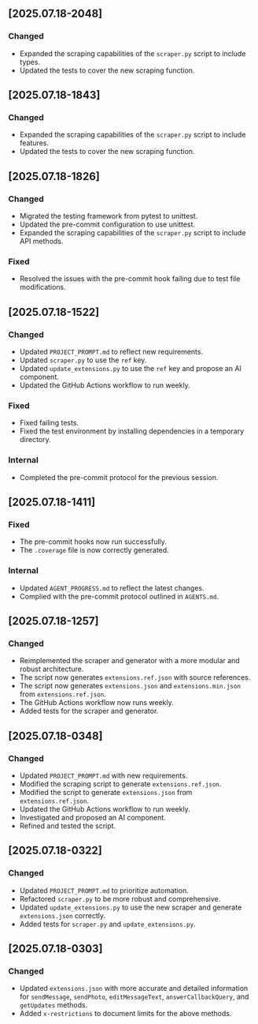 ## [2025.07.18-2048]
### Changed
- Expanded the scraping capabilities of the `scraper.py` script to include types.
- Updated the tests to cover the new scraping function.

## [2025.07.18-1843]
### Changed
- Expanded the scraping capabilities of the `scraper.py` script to include features.
- Updated the tests to cover the new scraping function.

## [2025.07.18-1826]
### Changed
- Migrated the testing framework from pytest to unittest.
- Updated the pre-commit configuration to use unittest.
- Expanded the scraping capabilities of the `scraper.py` script to include API methods.

### Fixed
- Resolved the issues with the pre-commit hook failing due to test file modifications.

## [2025.07.18-1522]
### Changed
- Updated `PROJECT_PROMPT.md` to reflect new requirements.
- Updated `scraper.py` to use the `ref` key.
- Updated `update_extensions.py` to use the `ref` key and propose an AI component.
- Updated the GitHub Actions workflow to run weekly.

### Fixed
- Fixed failing tests.
- Fixed the test environment by installing dependencies in a temporary directory.

### Internal
- Completed the pre-commit protocol for the previous session.

## [2025.07.18-1411]
### Fixed
- The pre-commit hooks now run successfully.
- The `.coverage` file is now correctly generated.

### Internal
- Updated `AGENT_PROGRESS.md` to reflect the latest changes.
- Complied with the pre-commit protocol outlined in `AGENTS.md`.

## [2025.07.18-1257]
### Changed
- Reimplemented the scraper and generator with a more modular and robust architecture.
- The script now generates `extensions.ref.json` with source references.
- The script now generates `extensions.json` and `extensions.min.json` from `extensions.ref.json`.
- The GitHub Actions workflow now runs weekly.
- Added tests for the scraper and generator.

## [2025.07.18-0348]
### Changed
- Updated `PROJECT_PROMPT.md` with new requirements.
- Modified the scraping script to generate `extensions.ref.json`.
- Modified the script to generate `extensions.json` from `extensions.ref.json`.
- Updated the GitHub Actions workflow to run weekly.
- Investigated and proposed an AI component.
- Refined and tested the script.

## [2025.07.18-0322]
### Changed
- Updated `PROJECT_PROMPT.md` to prioritize automation.
- Refactored `scraper.py` to be more robust and comprehensive.
- Updated `update_extensions.py` to use the new scraper and generate `extensions.json` correctly.
- Added tests for `scraper.py` and `update_extensions.py`.

## [2025.07.18-0303]
### Changed
- Updated `extensions.json` with more accurate and detailed information for `sendMessage`, `sendPhoto`, `editMessageText`, `answerCallbackQuery`, and `getUpdates` methods.
- Added `x-restrictions` to document limits for the above methods.
